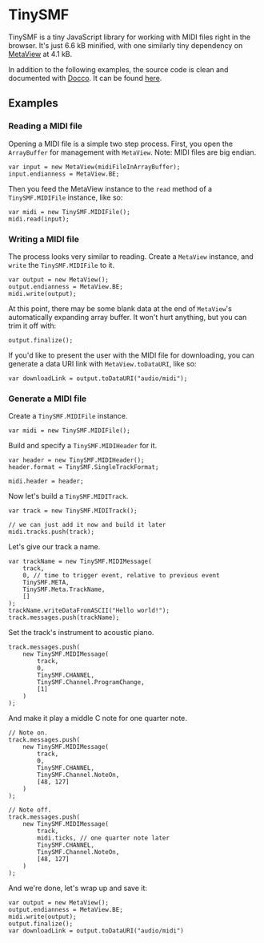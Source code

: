# TinySMF

TinySMF is a tiny JavaScript library for working with MIDI files right in the browser.
It's just 6.6 kB minified, with one similarly tiny dependency on
[MetaView](http://www.github.com/need12648430/metaview) at 4.1 kB.

In addition to the following examples, the source code is clean and documented
with [Docco](https://jashkenas.github.io/docco/). It can be found
[here](https://need12648430.github.io/tinysmf/docs).

## Examples
### Reading a MIDI file
Opening a MIDI file is a simple two step process.
First, you open the `ArrayBuffer` for management with `MetaView`. Note: MIDI files are big endian.

	var input = new MetaView(midiFileInArrayBuffer);
	input.endianness = MetaView.BE;

Then you feed the MetaView instance to the `read` method of a `TinySMF.MIDIFile`
instance, like so:

	var midi = new TinySMF.MIDIFile();
	midi.read(input);

### Writing a MIDI file
The process looks very similar to reading. Create a `MetaView` instance, and
`write` the `TinySMF.MIDIFile` to it.

	var output = new MetaView();
	output.endianness = MetaView.BE;
	midi.write(output);

At this point, there may be some blank data at the end of `MetaView`'s
automatically expanding array buffer. It won't hurt anything, but you can trim
it off with:

	output.finalize();

If you'd like to present the user with the MIDI file for downloading, you can
generate a data URI link with `MetaView.toDataURI`, like so:

	var downloadLink = output.toDataURI("audio/midi");

### Generate a MIDI file
Create a `TinySMF.MIDIFile` instance.

	var midi = new TinySMF.MIDIFile();

Build and specify a `TinySMF.MIDIHeader` for it.

	var header = new TinySMF.MIDIHeader();
	header.format = TinySMF.SingleTrackFormat;

	midi.header = header;

Now let's build a `TinySMF.MIDITrack`.

	var track = new TinySMF.MIDITrack();

	// we can just add it now and build it later
	midi.tracks.push(track);

Let's give our track a name.

	var trackName = new TinySMF.MIDIMessage(
		track,
		0, // time to trigger event, relative to previous event
		TinySMF.META,
		TinySMF.Meta.TrackName,
		[]
	);
	trackName.writeDataFromASCII("Hello world!");
	track.messages.push(trackName);

Set the track's instrument to acoustic piano.

	track.messages.push(
		new TinySMF.MIDIMessage(
			track,
			0,
			TinySMF.CHANNEL,
			TinySMF.Channel.ProgramChange,
			[1]
		)
	);

And make it play a middle C note for one quarter note.

	// Note on.
	track.messages.push(
		new TinySMF.MIDIMessage(
			track,
			0,
			TinySMF.CHANNEL,
			TinySMF.Channel.NoteOn,
			[48, 127]
		)
	);

	// Note off.
	track.messages.push(
		new TinySMF.MIDIMessage(
			track,
			midi.ticks, // one quarter note later
			TinySMF.CHANNEL,
			TinySMF.Channel.NoteOn,
			[48, 127]
		)
	);

And we're done, let's wrap up and save it:

	var output = new MetaView();
	output.endianness = MetaView.BE;
	midi.write(output);
	output.finalize();
	var downloadLink = output.toDataURI("audio/midi")
